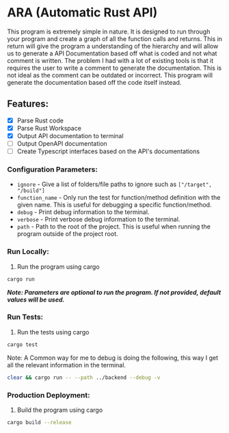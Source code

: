 # ARA (Automatic Rust API)
This program is extremely simple in nature. It is designed to run through your program and create a graph of all the function calls and returns. This in return will give the program a understanding of the hierarchy and will allow us to generate a API Documentation based off what is coded and not what comment is written. The problem I had with a lot of existing tools is that it requires the user to write a comment to generate the documentation. This is not ideal as the comment can be outdated or incorrect. This program will generate the documentation based off the code itself instead.

## Features:
- [x] Parse Rust code
- [x] Parse Rust Workspace
- [x] Output API documentation to terminal
- [ ] Output OpenAPI documentation
- [ ] Create Typescript interfaces based on the API's documentations

### Configuration Parameters:
- `ignore` - Give a list of folders/file paths to ignore such as `["/target", "/build"]`
- `function_name` - Only run the test for function/method definition with the given name. This is useful for debugging a specific function/method.
- `debug` - Print debug information to the terminal.
- `verbose` - Print verbose debug information to the terminal.
- `path` - Path to the root of the project. This is useful when running the program outside of the project root.

### Run Locally:
1. Run the program using cargo
```bash
cargo run
```
***Note: Parameters are optional to run the program. If not provided, default values will be used.***

### Run Tests:
1. Run the tests using cargo
```bash
cargo test
```
Note: A Common way for me to debug is doing the following, this way I get all the relevant information in the terminal.
```bash
clear && cargo run -- --path ../backend --debug -v
```

### Production Deployment:
1. Build the program using cargo
```bash
cargo build --release
```